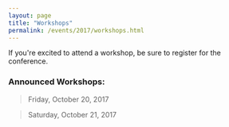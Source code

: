 ```yaml
---
layout: page
title: "Workshops"
permalink: /events/2017/workshops.html
--- 
```


If you're excited to attend a workshop, be sure to register for the conference.


### Announced Workshops:
> Friday, October 20, 2017



> Saturday, October 21, 2017
